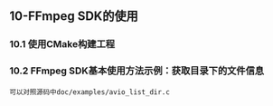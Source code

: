 ## 10-FFmpeg SDK的使用

### 10.1 使用CMake构建工程

### 10.2 FFmpeg SDK基本使用方法示例：获取目录下的文件信息

    可以对照源码中doc/examples/avio_list_dir.c